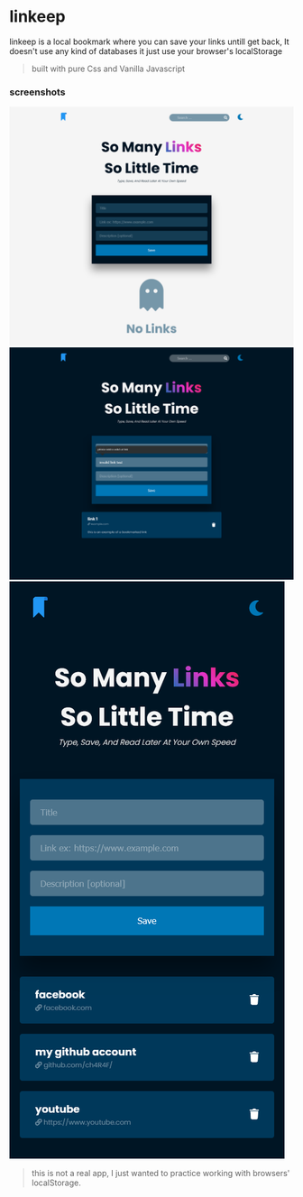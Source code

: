 # linkeep
linkeep is a local bookmark where you can save your links untill get back, It doesn't use any kind of databases it just use your browser's localStorage
> built with pure Css and Vanilla Javascript
### screenshots
![desktop screen dark mode with input alert](./images/desktop-screen-light.png)
![desktop screen light mode](./images/desktop-screen-dark.png)
![phone screen dark mode](./images/phone-screen.png)

> this is not a real app, I just wanted to practice working with browsers' localStorage.
